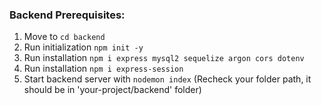 ### Backend Prerequisites:

1. Move to `cd backend`
2. Run initialization `npm init -y`
3. Run installation `npm i express mysql2 sequelize argon cors dotenv`
4. Run installation `npm i express-session`
5. Start backend server with `nodemon index` (Recheck your folder path, it should be in 'your-project/backend' folder)
